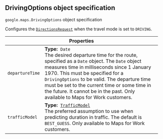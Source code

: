 <h2 id="DrivingOptions"> DrivingOptions object specification </h2><p>
<code><span itemprop="path">google.maps</span>.<span itemprop="name">DrivingOptions</span></code>
object specification
</p><p>Configures the <code><a href="https://github.com/amenadiel/google-maps-documentation/blob/master/docs/DirectionsRequest.md">DirectionsRequest</a></code> when the travel mode is set to <code>DRIVING</code>.</p><div class="devsite-table-wrapper"><table class="properties responsive" summary="interface DrivingOptions - Properties">
<thead>
<tr><th colspan="2">Properties</th>
</tr></thead>
<tbody>
<tr>
<td><code><span>departureTime</span></code></td>
<td><div><strong>Type:</strong>&nbsp; <code>Date</code></div>
<div class="desc">The desired departure time for the route, specified as a <code>Date</code> object. The <code>Date</code> object measures time in milliseconds since 1 January 1970. This must be specified for a <code>DrivingOptions</code> to be valid. The departure time must be set to the current time or some time in the future. It cannot be in the past. Only available to Maps for Work customers.</div></td>
</tr>
<tr>
<td><code><span>trafficModel</span></code></td>
<td><div><strong>Type:</strong>&nbsp; <code><a href="https://github.com/amenadiel/google-maps-documentation/blob/master/docs/TrafficModel.md">TrafficModel</a></code></div>
<div class="desc">The preferred assumption to use when predicting duration in traffic. The default is <code>BEST_GUESS</code>. Only available to Maps for Work customers.</div></td>
</tr>
</tbody>
</table></div>